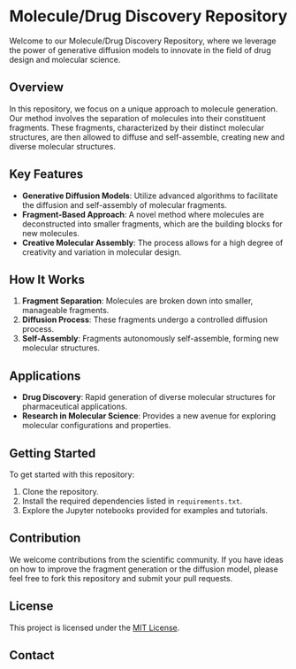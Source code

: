 # Molecule/Drug Discovery Repository

Welcome to our Molecule/Drug Discovery Repository, where we leverage the power of generative diffusion models to innovate in the field of drug design and molecular science. 

## Overview

In this repository, we focus on a unique approach to molecule generation. Our method involves the separation of molecules into their constituent fragments. These fragments, characterized by their distinct molecular structures, are then allowed to diffuse and self-assemble, creating new and diverse molecular structures.

## Key Features

- **Generative Diffusion Models**: Utilize advanced algorithms to facilitate the diffusion and self-assembly of molecular fragments.
- **Fragment-Based Approach**: A novel method where molecules are deconstructed into smaller fragments, which are the building blocks for new molecules.
- **Creative Molecular Assembly**: The process allows for a high degree of creativity and variation in molecular design.

## How It Works

1. **Fragment Separation**: Molecules are broken down into smaller, manageable fragments.
2. **Diffusion Process**: These fragments undergo a controlled diffusion process.
3. **Self-Assembly**: Fragments autonomously self-assemble, forming new molecular structures.

## Applications

- **Drug Discovery**: Rapid generation of diverse molecular structures for pharmaceutical applications.
- **Research in Molecular Science**: Provides a new avenue for exploring molecular configurations and properties.

## Getting Started

To get started with this repository:

1. Clone the repository.
2. Install the required dependencies listed in `requirements.txt`.
3. Explore the Jupyter notebooks provided for examples and tutorials.

## Contribution

We welcome contributions from the scientific community. If you have ideas on how to improve the fragment generation or the diffusion model, please feel free to fork this repository and submit your pull requests.

## License

This project is licensed under the [MIT License](LICENSE).

## Contact

